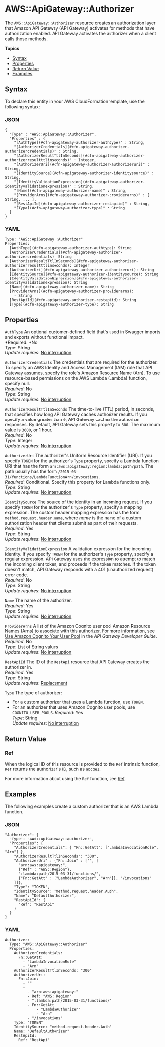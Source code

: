 # AWS::ApiGateway::Authorizer<a name="aws-resource-apigateway-authorizer"></a>

The `AWS::ApiGateway::Authorizer` resource creates an authorization layer that Amazon API Gateway \(API Gateway\) activates for methods that have authorization enabled\. API Gateway activates the authorizer when a client calls those methods\.

**Topics**
+ [Syntax](#aws-resource-apigateway-authorizer-syntax)
+ [Properties](#w3ab2c21c10c22b9)
+ [Return Value](#w3ab2c21c10c22c11)
+ [Examples](#w3ab2c21c10c22c13)

## Syntax<a name="aws-resource-apigateway-authorizer-syntax"></a>

To declare this entity in your AWS CloudFormation template, use the following syntax:

### JSON<a name="aws-resource-apigateway-authorizer-syntax.json"></a>

```
{
  "Type" : "AWS::ApiGateway::Authorizer",
  "Properties" : {
    "[AuthType](#cfn-apigateway-authorizer-authtype)" : String,
    "[AuthorizerCredentials](#cfn-apigateway-authorizer-authorizercredentials)" : String,
    "[AuthorizerResultTtlInSeconds](#cfn-apigateway-authorizer-authorizerresultttlinseconds)" : Integer,
    "[AuthorizerUri](#cfn-apigateway-authorizer-authorizeruri)" : String,
    "[IdentitySource](#cfn-apigateway-authorizer-identitysource)" : String,
    "[IdentityValidationExpression](#cfn-apigateway-authorizer-identityvalidationexpression)" : String,
    "[Name](#cfn-apigateway-authorizer-name)" : String,
    "[ProviderArns](#cfn-apigateway-authorizer-providerarns)" : [ String, ... ],
    "[RestApiId](#cfn-apigateway-authorizer-restapiid)" : String,
    "[Type](#cfn-apigateway-authorizer-type)" : String
  }
}
```

### YAML<a name="aws-resource-apigateway-authorizer-syntax.yaml"></a>

```
Type: "AWS::ApiGateway::Authorizer"
Properties:
  [AuthType](#cfn-apigateway-authorizer-authtype): String
  [AuthorizerCredentials](#cfn-apigateway-authorizer-authorizercredentials): String
  [AuthorizerResultTtlInSeconds](#cfn-apigateway-authorizer-authorizerresultttlinseconds): Integer
  [AuthorizerUri](#cfn-apigateway-authorizer-authorizeruri): String
  [IdentitySource](#cfn-apigateway-authorizer-identitysource): String
  [IdentityValidationExpression](#cfn-apigateway-authorizer-identityvalidationexpression): String
  [Name](#cfn-apigateway-authorizer-name): String
  [ProviderArns](#cfn-apigateway-authorizer-providerarns):
    - String
  [RestApiId](#cfn-apigateway-authorizer-restapiid): String
  [Type](#cfn-apigateway-authorizer-type): String
```

## Properties<a name="w3ab2c21c10c22b9"></a>

`AuthType`  <a name="cfn-apigateway-authorizer-authtype"></a>
An optional customer\-defined field that's used in Swagger imports and exports without functional impact\.  
*Required: *No  
*Type*: String  
*Update requires*: [No interruption](using-cfn-updating-stacks-update-behaviors.md#update-no-interrupt)

`AuthorizerCredentials`  <a name="cfn-apigateway-authorizer-authorizercredentials"></a>
The credentials that are required for the authorizer\. To specify an AWS Identity and Access Management \(IAM\) role that API Gateway assumes, specify the role's Amazon Resource Name \(Arn\)\. To use resource\-based permissions on the AWS Lambda \(Lambda\) function, specify null\.  
*Required*: No  
*Type*: String  
*Update requires*: [No interruption](using-cfn-updating-stacks-update-behaviors.md#update-no-interrupt)

`AuthorizerResultTtlInSeconds`  <a name="cfn-apigateway-authorizer-authorizerresultttlinseconds"></a>
The time\-to\-live \(TTL\) period, in seconds, that specifies how long API Gateway caches authorizer results\. If you specify a value greater than `0`, API Gateway caches the authorizer responses\. By default, API Gateway sets this property to `300`\. The maximum value is `3600`, or 1 hour\.  
*Required*: No  
*Type*: Integer  
*Update requires*: [No interruption](using-cfn-updating-stacks-update-behaviors.md#update-no-interrupt)

`AuthorizerUri`  <a name="cfn-apigateway-authorizer-authorizeruri"></a>
The authorizer's Uniform Resource Identifier \(URI\)\. If you specify `TOKEN` for the authorizer's `Type` property, specify a Lambda function URI that has the form `arn:aws:apigateway:region:lambda:path/path`\. The path usually has the form `/2015-03-31/functions/LambdaFunctionArn/invocations`\.  
*Required*: Conditional\. Specify this property for Lambda functions only\.  
*Type*: String  
*Update requires*: [No interruption](using-cfn-updating-stacks-update-behaviors.md#update-no-interrupt)

`IdentitySource`  <a name="cfn-apigateway-authorizer-identitysource"></a>
The source of the identity in an incoming request\. If you specify `TOKEN` for the authorizer's `Type` property, specify a mapping expression\. The custom header mapping expression has the form `method.request.header.name`, where *name* is the name of a custom authorization header that clients submit as part of their requests\.  
*Required*: Yes  
*Type*: String  
*Update requires*: [No interruption](using-cfn-updating-stacks-update-behaviors.md#update-no-interrupt)

`IdentityValidationExpression`  <a name="cfn-apigateway-authorizer-identityvalidationexpression"></a>
A validation expression for the incoming identity\. If you specify `TOKEN` for the authorizer's `Type` property, specify a regular expression\. API Gateway uses the expression to attempt to match the incoming client token, and proceeds if the token matches\. If the token doesn't match, API Gateway responds with a 401 \(unauthorized request\) error code\.  
*Required*: No  
*Type*: String  
*Update requires*: [No interruption](using-cfn-updating-stacks-update-behaviors.md#update-no-interrupt)

`Name`  <a name="cfn-apigateway-authorizer-name"></a>
The name of the authorizer\.  
*Required*: Yes  
*Type*: String  
*Update requires*: [No interruption](using-cfn-updating-stacks-update-behaviors.md#update-no-interrupt)

`ProviderArns`  <a name="cfn-apigateway-authorizer-providerarns"></a>
A list of the Amazon Cognito user pool Amazon Resource Names \(Arns\) to associate with this authorizer\. For more information, see [Use Amazon Cognito Your User Pool](http://docs.aws.amazon.com/apigateway/latest/developerguide/apigateway-integrate-with-cognito.html#apigateway-enable-cognito-user-pool) in the *API Gateway Developer Guide*\.  
*Required*: No  
*Type*: List of String values  
*Update requires*: [No interruption](using-cfn-updating-stacks-update-behaviors.md#update-no-interrupt)

`RestApiId`  <a name="cfn-apigateway-authorizer-restapiid"></a>
The ID of the `RestApi` resource that API Gateway creates the authorizer in\.  
*Required*: Yes  
*Type*: String  
*Update requires*: [Replacement](using-cfn-updating-stacks-update-behaviors.md#update-replacement)

`Type`  <a name="cfn-apigateway-authorizer-type"></a>
The type of authorizer:  
+ For a custom authorizer that uses a Lambda function, use `TOKEN`\.
+ For an authorizer that uses Amazon Cognito user pools, use `COGNITO_USER_POOLS`\.
*Required*: Yes  
*Type*: String  
*Update requires*: [No interruption](using-cfn-updating-stacks-update-behaviors.md#update-no-interrupt)

## Return Value<a name="w3ab2c21c10c22c11"></a>

### Ref<a name="w3ab2c21c10c22c11b2"></a>

When the logical ID of this resource is provided to the `Ref` intrinsic function, `Ref` returns the authorizer's ID, such as `abcde1`\.

For more information about using the `Ref` function, see [Ref](intrinsic-function-reference-ref.md)\.

## Examples<a name="w3ab2c21c10c22c13"></a>

The following examples create a custom authorizer that is an AWS Lambda function\.

### JSON<a name="aws-resource-apigateway-authorizer-example.json"></a>

```
"Authorizer": {
  "Type": "AWS::ApiGateway::Authorizer",
  "Properties": {
    "AuthorizerCredentials": { "Fn::GetAtt": ["LambdaInvocationRole", "Arn"] },
    "AuthorizerResultTtlInSeconds": "300",
    "AuthorizerUri" : {"Fn::Join" : ["", [
      "arn:aws:apigateway:",
      {"Ref" : "AWS::Region"},
      ":lambda:path/2015-03-31/functions/",
      {"Fn::GetAtt" : ["LambdaAuthorizer", "Arn"]}, "/invocations"
    ]]},
    "Type": "TOKEN",
    "IdentitySource": "method.request.header.Auth",
    "Name": "DefaultAuthorizer",
    "RestApiId": {
      "Ref": "RestApi"
    }
  }
}
```

### YAML<a name="aws-resource-apigateway-authorizer-example.yaml"></a>

```
Authorizer: 
  Type: "AWS::ApiGateway::Authorizer"
  Properties: 
    AuthorizerCredentials: 
      Fn::GetAtt: 
        - "LambdaInvocationRole"
        - "Arn"
    AuthorizerResultTtlInSeconds: "300"
    AuthorizerUri: 
      Fn::Join: 
        - ""
        - 
          - "arn:aws:apigateway:"
          - Ref: "AWS::Region"
          - ":lambda:path/2015-03-31/functions/"
          - Fn::GetAtt: 
              - "LambdaAuthorizer"
              - "Arn"
          - "/invocations"
    Type: "TOKEN"
    IdentitySource: "method.request.header.Auth"
    Name: "DefaultAuthorizer"
    RestApiId: 
      Ref: "RestApi"
```